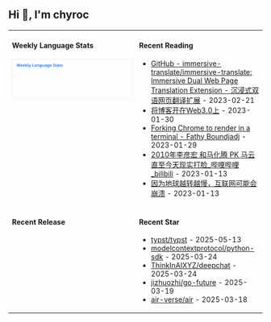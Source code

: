 ## Hi 👋, I'm chyroc

<table width="960px">
<tr>
<td valign="top" width="50%">

#### Weekly Language Stats

![](./images/wakatime_weekly_language_stats.svg)
</td>
<td valign="top" width="50%">

#### Recent Reading

* <a href='https://github.com/immersive-translate/immersive-translate' target='_black'>GitHub - immersive-translate/immersive-translate: Immersive Dual Web Page Translation Extension - 沉浸式双语网页翻译扩展</a> - 2023-02-21
* <a href='https://outti.me/6FE23FD0-22F4-4BDE-9F2B-72C0E5180C2C/' target='_black'>将博客开在Web3.0上</a> - 2023-01-30
* <a href='https://fathy.fr/carbonyl' target='_black'>Forking Chrome to render in a terminal - Fathy Boundjadj</a> - 2023-01-29
* <a href='https://www.bilibili.com/video/BV1dz411B7xk/' target='_black'>2010年李彦宏 和马化腾  PK  马云   直至今天现实打脸_哔哩哔哩_bilibili</a> - 2023-01-13
* <a href='https://mp.weixin.qq.com/s/nT0AGtxqCNGR_jwRp_Y63g' target='_black'>因为地球越转越慢，互联网可能会崩溃</a> - 2023-01-13

</td>
</tr>
<tr>
<td valign="top" width="50%">

#### Recent Release


</td>
<td valign="top" width="50%">

#### Recent Star

* <a href='https://github.com/typst/typst' target='_black'>typst/typst</a> - 2025-05-13
* <a href='https://github.com/modelcontextprotocol/python-sdk' target='_black'>modelcontextprotocol/python-sdk</a> - 2025-03-24
* <a href='https://github.com/ThinkInAIXYZ/deepchat' target='_black'>ThinkInAIXYZ/deepchat</a> - 2025-03-24
* <a href='https://github.com/jizhuozhi/go-future' target='_black'>jizhuozhi/go-future</a> - 2025-03-19
* <a href='https://github.com/air-verse/air' target='_black'>air-verse/air</a> - 2025-03-18

</td>
</tr>
</table>
